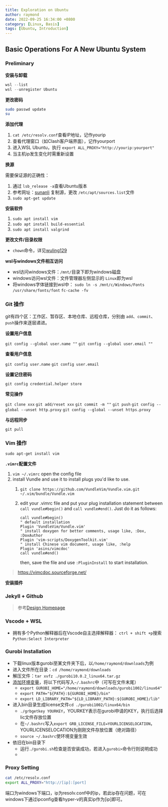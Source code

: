 ```yaml
---
title: Exploration on Ubuntu
author: raymond
date: 2022-09-25 16:34:00 +0800
category: [Linux, Basis]
tags: [Ubuntu, Introduction]
---
```

## Basic Operations For A New Ubuntu System

### Preliminary

**安装与卸载**

```powershell
wsl --list
wsl --unregister Ubuntu
```

**更改密码**

```bash
sudo passwd update
su
```

**添加代理**

1. `cat /etc/resolv.conf`查看IP地址，记作yourip
2. 查看代理窗口（如Clash客户端界面），记作yourport
3. 进入WSL Ubuntu，执行 `export ALL_PROXY="http://yourip:yourport"`
4. 当主机ip发生变化时需重新设置

**换源**

需要保证源的正确性：

1. 通过 `lsb_release -a`查看Ubuntu版本
2. 参考网址：[sunanli](https://www.cnblogs.com/sunanli/p/13797042.html) 复制源，更改 `/etc/apt/sources.list`文件
3. `sudo apt-get update`

**安装软件**

1. `sudo apt install vim`
2. `sudo apt install build-essential`
3. `sudo apt install valgrind`

**更改文件/目录权限**

* `chown`命令，详见[wuling129](https://www.cnblogs.com/wuling129/p/4648760.html)

**wsl与windows文件相互访问**

* wsl访问windows文件：`/mnt/`目录下即为windows磁盘
* windows访问wsl文件：文件管理器左侧显示的 `Linux`即为wsl
* 将windows字体链接到wsl中：
  `sudo ln -s /mnt/c/Windows/Fonts /usr/share/fonts/font`
  `fc-cache -fv`

### Git 操作

git有四个区：工作区、暂存区、本地仓库、远程仓库，分别由 `add`、`commit`、`push`操作来逐层递进。

**设置用户信息**

`git config --global user.name ""` 
`git config --global user.email ""`

**查看用户信息**

`git config user.name`
`git config user.email`

**设置记住密码**

`git config credential.helper store`

**常见操作**

`git clone xxx` 
`git add/reset xxx` 
`git commit -m ""` 
`git push` 
`git config --global --unset http.proxy`
`git config --global --unset https.proxy`

**与远程同步**

`git pull`

### Vim 操作

`sudo apt-get install vim`

**`.vimrc`配置文件**

1. `vim ~/.vimrc` open the config file
2. install Vundle and use it to install plugs you'd like to use.
   1. `git clone https://github.com/VundleVim/Vundle.vim.git ~/.vim/bundle/Vundle.vim`
   2. edit your .vimrc file and put your plug installation statement between `call vundle#begin()` and `call vundle#end()`. Just do it as follows:
      ```vim
      call vundle#begin()
      " default installation
      Plugin 'VundleVim/Vundle.vim'
      " install doxygen for better comments, usage like, :Dox, :DoxAuthor
      Plugin 'vim-scripts/DoxygenToolkit.vim'
      " install Chinese vim document, usage like, :help
      Plugin 'asins/vimcdoc'
      call vundle#end()
      ```

      then, save the file and use `:PluginInstall` to start installation.

> https://vimcdoc.sourceforge.net/

**安装插件**

### Jekyll + Github

> 参考[Design Homepage](https://rayh-ter.github.io/2022/09/26/design-homepage)

### Vscode + WSL

* 拥有多个Python解释器后在Vscode自主选择解释器：
  `ctrl + shift +p`搜索 `Python:Select Interpreter`

### Gurobi Installation

* 下载linux版本gurobi至某文件夹下后，以`/home/raymond/downloads`为例
* 进入文件所在目录：`cd /home/raymond/downloads`
* 解压文件：`tar xvfz ./gurobi10.0.2_linux64.tar.gz`
* [添加环境变量](https://www.gurobi.com/documentation/10.0/quickstart_linux/software_installation_guid.html#section:Installation)，将以下代码写入`~/.bashrc`中（可写在文件末尾）
  * `export GUROBI_HOME="/home/raymond/downloads/gurobi1002/linux64"`
  * `export PATH="${PATH}:${GUROBI_HOME}/bin"`
  * `export LD_LIBRARY_PATH="${LD_LIBRARY_PATH}:${GUROBI_HOME}/lib"`
* 进入bin目录生成license文件`cd ./gurobi1002/linux64/bin`
  * `./grbgetkey YOURKEY`，YOURKEY表示在gurobi申请的KEY，执行后选择lic文件存放位置
  * 在`~/.bashrc`写入`export GRB_LICENSE_FILE=YOURLICENSELOCATION`，YOURLICENSELOCATION为刚刚文件存放位置（绝对路径）
  * `source ~/.bashrc`使环境变量生效
* 依旧在bin目录下
  * 运行`./gurobi.sh`检查是否安装成功，若进入`gurobi>`命令行则说明成功
  * 

### Proxy Setting

```bash
cat /etc/resolv.conf
export ALL_PROXY="http://[ip]:[port]
```
端口为windows下端口，ip为resolv.conf中的ip，若此ip存在问题，可在windows下通过ipconfig查看hyper-v的真实ip作为[ip]即可。
